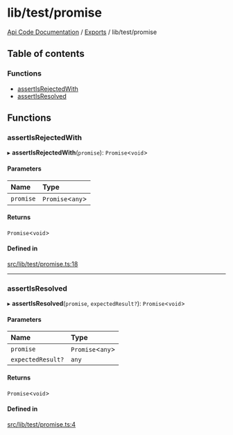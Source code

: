 # lib/test/promise
 
[Api Code Documentation](../README.md) / [Exports](../modules.md) / lib/test/promise

## Table of contents

### Functions

- [assertIsRejectedWith](lib_test_promise.md#assertisrejectedwith)
- [assertIsResolved](lib_test_promise.md#assertisresolved)

## Functions

### assertIsRejectedWith

▸ **assertIsRejectedWith**(`promise`): `Promise`\<`void`\>

#### Parameters

| Name | Type |
| :------ | :------ |
| `promise` | `Promise`\<`any`\> |

#### Returns

`Promise`\<`void`\>

#### Defined in

[src/lib/test/promise.ts:18](https://github.com/openkfw/TruBudget/blob/e3c318d/api/src/lib/test/promise.ts#L18)

___

### assertIsResolved

▸ **assertIsResolved**(`promise`, `expectedResult?`): `Promise`\<`void`\>

#### Parameters

| Name | Type |
| :------ | :------ |
| `promise` | `Promise`\<`any`\> |
| `expectedResult?` | `any` |

#### Returns

`Promise`\<`void`\>

#### Defined in

[src/lib/test/promise.ts:4](https://github.com/openkfw/TruBudget/blob/e3c318d/api/src/lib/test/promise.ts#L4)
